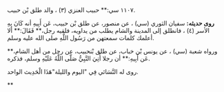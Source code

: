 ١١٠٧ سي:** حبيب العنزي (٣) ، والد طلق بْن حبيب.

**روى حديثه:** سفيان الثوري (سي) ، عن منصور، عن طلق بْن حبيب، عَن أَبِيهِ أنه كَانَ بِهِ الأسر (٤) ، فانطلق إلى المدينة والشام يطلب من يداويه، فلقيه رجل،** فَقَالَ:** ألا أعلمك كلمات سمعتهن من رَسُول اللَّهِ صلى الله عليه وسلم.

ورواه شعبة (سي) ، عن يونس بْن خباب، عن طلق بْنحبيب، عن رجل من أهل الشام،** عَن أَبِيهِ:** أن رجلا أُتِيَ النَّبِيُّ صَلَّى اللَّهُ عَلَيْهِ وسلم، فذكره.

روى له النَّسَائي فِي "اليوم والليلة"هَذَا الْحَدِيث الواحد.

**